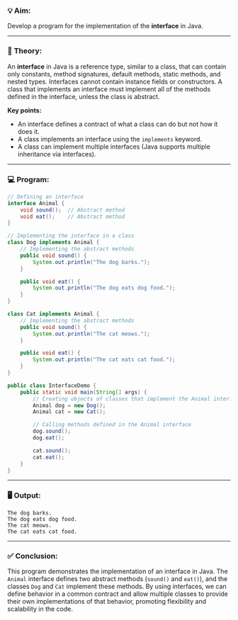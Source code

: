### 💡 **Aim:**
Develop a program for the implementation of the **interface** in Java.

---

### 📘 **Theory:**

An **interface** in Java is a reference type, similar to a class, that can contain only constants, method signatures, default methods, static methods, and nested types. Interfaces cannot contain instance fields or constructors. A class that implements an interface must implement all of the methods defined in the interface, unless the class is abstract.

**Key points:**
- An interface defines a contract of what a class can do but not how it does it.
- A class implements an interface using the `implements` keyword.
- A class can implement multiple interfaces (Java supports multiple inheritance via interfaces).

---

### 💻 **Program:**

```java
// Defining an interface
interface Animal {
    void sound();  // Abstract method
    void eat();    // Abstract method
}

// Implementing the interface in a class
class Dog implements Animal {
    // Implementing the abstract methods
    public void sound() {
        System.out.println("The dog barks.");
    }

    public void eat() {
        System.out.println("The dog eats dog food.");
    }
}

class Cat implements Animal {
    // Implementing the abstract methods
    public void sound() {
        System.out.println("The cat meows.");
    }

    public void eat() {
        System.out.println("The cat eats cat food.");
    }
}

public class InterfaceDemo {
    public static void main(String[] args) {
        // Creating objects of classes that implement the Animal interface
        Animal dog = new Dog();
        Animal cat = new Cat();

        // Calling methods defined in the Animal interface
        dog.sound();
        dog.eat();

        cat.sound();
        cat.eat();
    }
}
```

---

### 🖥️ **Output:**

```
The dog barks.
The dog eats dog food.
The cat meows.
The cat eats cat food.
```

---

### ✅ **Conclusion:**

This program demonstrates the implementation of an interface in Java. The `Animal` interface defines two abstract methods (`sound()` and `eat()`), and the classes `Dog` and `Cat` implement these methods. By using interfaces, we can define behavior in a common contract and allow multiple classes to provide their own implementations of that behavior, promoting flexibility and scalability in the code.
